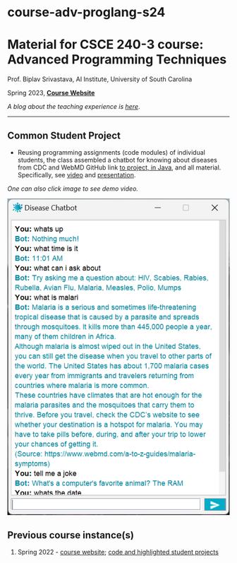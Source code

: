 # course-adv-proglang-s24

# Material for CSCE 240-3 course: Advanced Programming Techniques


Prof. Biplav Srivastava, AI Institute, University of South Carolina

Spring 2023, [**Course Website**](https://sites.google.com/site/biplavsrivastava/teaching/csce-240-advanced-programming-techniques)

_A blog about the teaching experience is [here](https://www.linkedin.com/pulse/c-chatgpt-age-teaching-undergraduate-programming-after-srivastava)_.

---

## Common Student Project
* Reusing programming assignments (code modules) of individual students, the class assembled a chatbot for knowing about diseases from CDC and WebMD
GitHub link [to project, in Java](https://github.com/JamelChouarfia/CSCE240FinalProject), and all material. Specifically, see [video](https://www.youtube.com/watch?v=RkxhZeKR0OI) and [presentation](https://github.com/JamelChouarfia/CSCE240FinalProject/blob/main/doc/CSCE%20240%20Final%20Project%20Presentation.pdf). 

_One can also click image to see demo video._

[![IMAGE ALT TEXT HERE](https://github.com/JamelChouarfia/CSCE240FinalProject/blob/main/DiseaseChatbotProject/images/ChatSessionImage.png)](https://www.youtube.com/watch?v=RkxhZeKR0OI)


## Previous course instance(s)
1. Spring 2022 - [course website](https://sites.google.com/site/biplavsrivastava/teaching/csce-240-advanced-programming-techniques/csce-240-spring-2022-advanced-programming-techniques); [code and highlighted student projects](https://github.com/biplav-s/course-adv-proglang)


